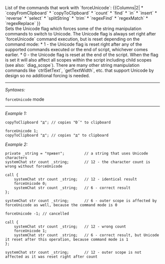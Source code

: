 <div style="float: right">
List of the commands that work with `forceUnicode`:
{{Columns|2|
* `copyFromClipboard`
* `copyToClipboard`
* `count`
* `find`
* `in`
* `insert`
* `reverse`
* `select`
* `splitString`
* `trim`
* `regexFind`
* `regexMatch`
* `regexReplace`
}}
</div>
Sets the Unicode flag which forces some of the string manipulation commands to switch to Unicode. The Unicode flag is always set right after `forceUnicode` command execution, but is reset depending on the command mode: 
* 1 - the Unicode flag is reset right after any of the supported commands executed or the end of script, whichever comes earlier.
* 0 - the Unicode flag is reset at the end of the script. 
When the flag is set it will also affect all scopes within the script including child scopes (see also: `diag_scope`). There are many other string manipulation commands like `ctrlSetText`, `getTextWidth`, etc. that support Unicode by design so no additional forcing is needed.


---
*Syntaxes:*

`forceUnicode` mode

---
*Example 1:*

```sqf
copyToClipboard "д"; // copies "Ð´" to clipboard

forceUnicode 1;
copyToClipboard "д"; // copies "д" to clipboard
```

*Example 2:*

```sqf
private _string = "привет";			// a string that uses Unicode characters
systemChat str count _string;		// 12 - the character count is wrong without forceUnicode

call {
	systemChat str count _string;	// 12 - identical result
	forceUnicode 0;
	systemChat str count _string;	// 6 - correct result
};

systemChat str count _string;		// 6 - outer scope is affected by forceUnicode as well, because the command mode is 0

forceUnicode -1; // cancelled

call {
	systemChat str count _string;	// 12 - wrong count
	forceUnicode 1;
	systemChat str count _string;	// 6 - correct result, but Unicode it reset after this operation, because command mode is 1
};

systemChat str count _string;		// 12 - outer scope is not affected as it was reset right after count
```